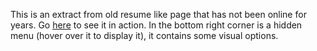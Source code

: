 This is an extract from old resume like page that has not been online for years. Go [here](https://chrisacrobat.github.io/ConstellationShow/) to see it in action.
In the bottom right corner is a hidden menu (hover over it to display it), it contains some visual options.
